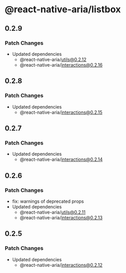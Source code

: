 # @react-native-aria/listbox

## 0.2.9

### Patch Changes

- Updated dependencies
  - @react-native-aria/utils@0.2.12
  - @react-native-aria/interactions@0.2.16

## 0.2.8

### Patch Changes

- Updated dependencies
  - @react-native-aria/interactions@0.2.15

## 0.2.7

### Patch Changes

- Updated dependencies
  - @react-native-aria/interactions@0.2.14

## 0.2.6

### Patch Changes

- fix: warnings of deprecated props
- Updated dependencies
  - @react-native-aria/utils@0.2.11
  - @react-native-aria/interactions@0.2.13

## 0.2.5

### Patch Changes

- Updated dependencies
  - @react-native-aria/interactions@0.2.12
